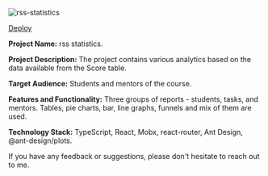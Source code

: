 ![rss-statistics](https://github.com/hapikus/rss-statistics/assets/84094895/36e9546e-6f55-4905-bab1-47c3d15b637e)

[Deploy](https://hapikus.github.io/rss-statistics/)

__Project Name:__  rss statistics.

__Project Description:__ The project contains various analytics based on the data available from the Score table.

__Target Audience:__ Students and mentors of the course.

__Features and Functionality:__ Three groups of reports - students, tasks, and mentors. Tables, pie charts, bar, line graphs, funnels and mix of them are used.

__Technology Stack:__ TypeScript, React, Mobx, react-router, Ant Design, @ant-design/plots.

If you have any feedback or suggestions, please don't hesitate to reach out to me.